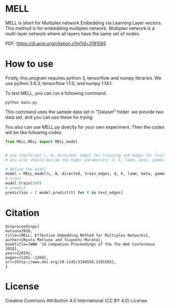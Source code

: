 # MELL
MELL is short for Multiplex network Embedding via Learning Layer vectors. This method is for embedding multiplex network. Multiplex network is a multi-layer network where all layers have the same set of nodes.

PDF: https://dl.acm.org/citation.cfm?id=3191565

# How to use

Firstly, this program requires python 3, tensorflow and numpy libraries.
We use python 3.6.3, tensorflow 1.1.0, and numpy 1.14.1.

To test MELL, you can run a following command.

```shell
python main.py
```

This command uses the sample data set in "Dataset" folder.
we provide two data set, and you can use these for trying.

You also can use MELL.py directly for your own experiment. Then the codes will be
like following codes.

```python
from MELL.MELL import MELL_model


# you should get L, N, directed, edges for training and edges for testing from your data set
# you also should decide the hyper parameters: d, k, lamm, beta, gamma

# define the model
model = MELL_model(L, N, directed, train_edges, d, k, lamm, beta, gamma)
# train
model.train(500)
# predict
prediction = [ model.predict(t) for t in test_edges]
```

# Citation
```
@inproceedings{
matsuno2018,
title={MELL: Effective Embedding Method for Multiplex Networks},
author={Ryuta Matsuno and Tsuyoshi Murata},
booktitle={WWW '18 Companion Proceedings of the The Web Conference 2018},
year={2019},
pages={1261--1268},
url={http://www.doi.org/10.1145/3184558.3191565},
}
```


# License

Creative Commons Attribution 4.0 International (CC BY 4.0) License.

